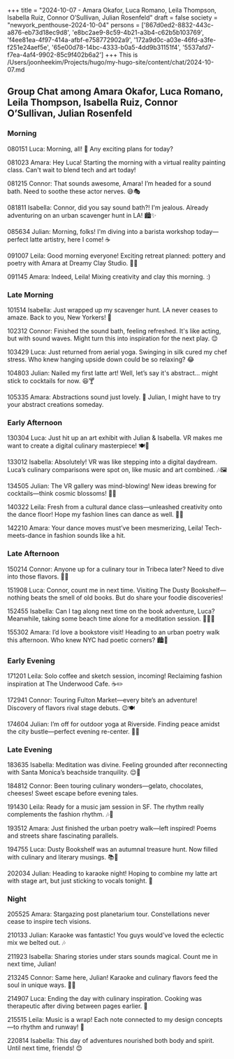 +++
title = "2024-10-07 - Amara Okafor, Luca Romano, Leila Thompson, Isabella Ruiz, Connor O’Sullivan, Julian Rosenfeld"
draft = false
society = "newyork_penthouse-2024-10-04"
persons = ['867d0ed2-8832-443c-a876-eb73d18ec9d8', 'e8bc2ae9-8c59-4b21-a3b4-c62b5b103769', 'f4ee81ea-4f97-414a-afbf-e758772902a9', '172a9d0c-a03e-46fd-a3fe-f251e24aef5e', '65e00d78-14bc-4333-b0a5-4dd9b31151f4', '5537afd7-f7ea-4af4-9902-85c9f402b6a2']
+++
This is /Users/joonheekim/Projects/hugo/my-hugo-site/content/chat/2024-10-07.md

## Group Chat among Amara Okafor, Luca Romano, Leila Thompson, Isabella Ruiz, Connor O’Sullivan, Julian Rosenfeld

### Morning

080151 Luca: Morning, all! 🍂 Any exciting plans for today?

081023 Amara: Hey Luca! Starting the morning with a virtual reality painting class. Can't wait to blend tech and art today!

081215 Connor: That sounds awesome, Amara! I’m headed for a sound bath. Need to soothe these actor nerves. 😅🎭

081811 Isabella: Connor, did you say sound bath?! I'm jealous. Already adventuring on an urban scavenger hunt in LA! 🏙️✨

085634 Julian: Morning, folks! I'm diving into a barista workshop today—perfect latte artistry, here I come! ☕️

091007 Leila: Good morning everyone! Exciting retreat planned: pottery and poetry with Amara at Dreamy Clay Studio. 🎨💃

091145 Amara: Indeed, Leila! Mixing creativity and clay this morning. :)

### Late Morning

101514 Isabella: Just wrapped up my scavenger hunt. LA never ceases to amaze. Back to you, New Yorkers! 📸
 
102312 Connor: Finished the sound bath, feeling refreshed. It's like acting, but with sound waves. Might turn this into inspiration for the next play. 😌

103429 Luca: Just returned from aerial yoga. Swinging in silk cured my chef stress. Who knew hanging upside down could be so relaxing? 😂

104803 Julian: Nailed my first latte art! Well, let’s say it's abstract... might stick to cocktails for now. 😆🍸

105335 Amara: Abstractions sound just lovely. 🤔 Julian, I might have to try your abstract creations someday.

### Early Afternoon

130304 Luca: Just hit up an art exhibit with Julian & Isabella. VR makes me want to create a digital culinary masterpiece! 🍽️🎨

133012 Isabella: Absolutely! VR was like stepping into a digital daydream. Luca’s culinary comparisons were spot on, like music and art combined. 🎶🖼️

134505 Julian: The VR gallery was mind-blowing! New ideas brewing for cocktails—think cosmic blossoms! 🌌🍹

140322 Leila: Fresh from a cultural dance class—unleashed creativity onto the dance floor! Hope my fashion lines can dance as well. 💃👗

142210 Amara: Your dance moves must’ve been mesmerizing, Leila! Tech-meets-dance in fashion sounds like a hit.

### Late Afternoon

150214 Connor: Anyone up for a culinary tour in Tribeca later? Need to dive into those flavors. 🧀🍫

151908 Luca: Connor, count me in next time. Visiting The Dusty Bookshelf—nothing beats the smell of old books. But do share your foodie discoveries!

152455 Isabella: Can I tag along next time on the book adventure, Luca? Meanwhile, taking some beach time alone for a meditation session. 🧘‍♀️🌊

155302 Amara: I’d love a bookstore visit! Heading to an urban poetry walk this afternoon. Who knew NYC had poetic corners? 🏙️📜

### Early Evening

171201 Leila: Solo coffee and sketch session, incoming! Reclaiming fashion inspiration at The Underwood Cafe. ☕️✏️

172941 Connor: Touring Fulton Market—every bite’s an adventure! Discovery of flavors rival stage debuts. 😉🍽️

174604 Julian: I’m off for outdoor yoga at Riverside. Finding peace amidst the city bustle—perfect evening re-center. 🧘‍♂️

### Late Evening

183635 Isabella: Meditation was divine. Feeling grounded after reconnecting with Santa Monica’s beachside tranquility. 😌🌴

184812 Connor: Been touring culinary wonders—gelato, chocolates, cheeses! Sweet escape before evening tales.

191430 Leila: Ready for a music jam session in SF. The rhythm really complements the fashion rhythm. 🎶👚

193512 Amara: Just finished the urban poetry walk—left inspired! Poems and streets share fascinating parallels. 

194755 Luca: Dusty Bookshelf was an autumnal treasure hunt. Now filled with culinary and literary musings. 📚🍂

202034 Julian: Heading to karaoke night! Hoping to combine my latte art with stage art, but just sticking to vocals tonight. 🎤

### Night

205525 Amara: Stargazing post planetarium tour. Constellations never cease to inspire tech visions. 

210133 Julian: Karaoke was fantastic! You guys would've loved the eclectic mix we belted out. 🎶

211923 Isabella: Sharing stories under stars sounds magical. Count me in next time, Julian!

213245 Connor: Same here, Julian! Karaoke and culinary flavors feed the soul in unique ways. 🥳🎤

214907 Luca: Ending the day with culinary inspiration. Cooking was therapeutic after diving between pages earlier. 🥘

215515 Leila: Music is a wrap! Each note connected to my design concepts—to rhythm and runway! 🌟

220814 Isabella: This day of adventures nourished both body and spirit. Until next time, friends! 😊
